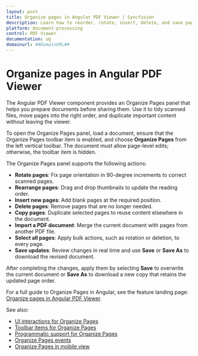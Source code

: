 ```yaml
---
layout: post
title: Organize pages in Angular PDF Viewer | Syncfusion
description: Learn how to reorder, rotate, insert, delete, and save pages with the Syncfusion Angular PDF Viewer component.
platform: document-processing
control: PDF Viewer
documentation: ug
domainurl: ##DomainURL##
---
```


# Organize pages in Angular PDF Viewer

The Angular PDF Viewer component provides an Organize Pages panel that helps you prepare documents before sharing them. Use it to tidy scanned files, move pages into the right order, and duplicate important content without leaving the viewer.

To open the Organize Pages panel, load a document, ensure that the Organize Pages toolbar item is enabled, and choose **Organize Pages** from the left vertical toolbar. The document must allow page-level edits; otherwise, the toolbar item is hidden.

The Organize Pages panel supports the following actions:

* **Rotate pages**: Fix page orientation in 90-degree increments to correct scanned pages.
* **Rearrange pages**: Drag and drop thumbnails to update the reading order.
* **Insert new pages**: Add blank pages at the required position.
* **Delete pages**: Remove pages that are no longer needed.
* **Copy pages**: Duplicate selected pages to reuse content elsewhere in the document.
* **Import a PDF document**: Merge the current document with pages from another PDF file.
* **Select all pages**: Apply bulk actions, such as rotation or deletion, to every page.
* **Save updates**: Review changes in real time and use **Save** or **Save As** to download the revised document.

After completing the changes, apply them by selecting **Save** to overwrite the current document or **Save As** to download a new copy that retains the updated page order.

For a full guide to Organize Pages in Angular, see the feature landing page: [Organize pages in Angular PDF Viewer](./organize-pdf).

See also:

- [UI interactions for Organize Pages](./organize-page/ui-interactions-organize-page)
- [Toolbar items for Organize Pages](./organize-page/toolbar-organize-page)
- [Programmatic support for Organize Pages](./organize-page/programmatic-support-for-organize-page)
- [Organize Pages events](./organize-page/organize-pdf-events)
- [Organize Pages in mobile view](./organize-page/organize-page-mobile-view)


